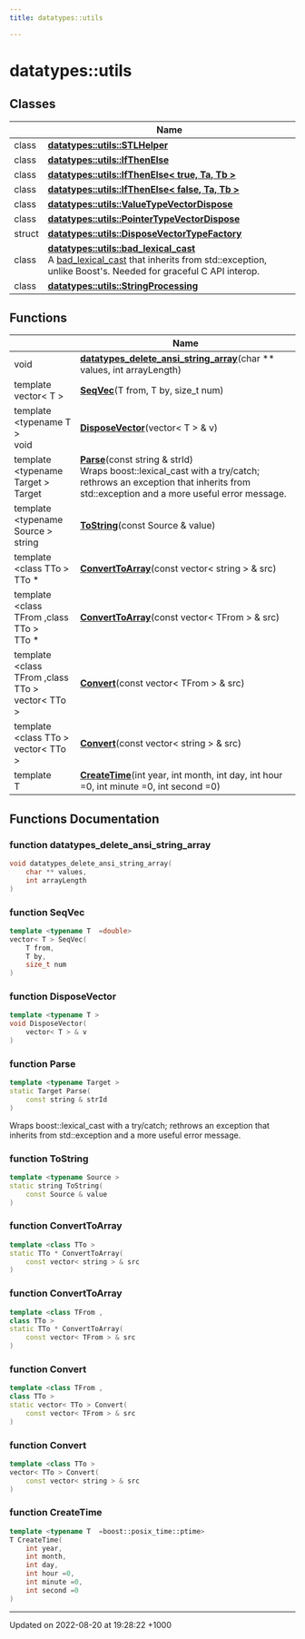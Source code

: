 ```yaml
---
title: datatypes::utils

---
```


# datatypes::utils



## Classes

|                | Name           |
| -------------- | -------------- |
| class | **[datatypes::utils::STLHelper](/uchronia-ts-doc/cpp/Classes/classdatatypes_1_1utils_1_1STLHelper/)**  |
| class | **[datatypes::utils::IfThenElse](/uchronia-ts-doc/cpp/Classes/classdatatypes_1_1utils_1_1IfThenElse/)**  |
| class | **[datatypes::utils::IfThenElse< true, Ta, Tb >](/uchronia-ts-doc/cpp/Classes/classdatatypes_1_1utils_1_1IfThenElse_3_01true_00_01Ta_00_01Tb_01_4/)**  |
| class | **[datatypes::utils::IfThenElse< false, Ta, Tb >](/uchronia-ts-doc/cpp/Classes/classdatatypes_1_1utils_1_1IfThenElse_3_01false_00_01Ta_00_01Tb_01_4/)**  |
| class | **[datatypes::utils::ValueTypeVectorDispose](/uchronia-ts-doc/cpp/Classes/classdatatypes_1_1utils_1_1ValueTypeVectorDispose/)**  |
| class | **[datatypes::utils::PointerTypeVectorDispose](/uchronia-ts-doc/cpp/Classes/classdatatypes_1_1utils_1_1PointerTypeVectorDispose/)**  |
| struct | **[datatypes::utils::DisposeVectorTypeFactory](/uchronia-ts-doc/cpp/Classes/structdatatypes_1_1utils_1_1DisposeVectorTypeFactory/)**  |
| class | **[datatypes::utils::bad_lexical_cast](/uchronia-ts-doc/cpp/Classes/classdatatypes_1_1utils_1_1bad__lexical__cast/)** <br>A [bad_lexical_cast]() that inherits from std::exception, unlike Boost's. Needed for graceful C API interop.  |
| class | **[datatypes::utils::StringProcessing](/uchronia-ts-doc/cpp/Classes/classdatatypes_1_1utils_1_1StringProcessing/)**  |

## Functions

|                | Name           |
| -------------- | -------------- |
| void | **[datatypes_delete_ansi_string_array](/uchronia-ts-doc/cpp/Namespaces/namespacedatatypes_1_1utils/#function-datatypes-delete-ansi-string-array)**(char ** values, int arrayLength) |
| template <typename T  =double\> <br>vector< T > | **[SeqVec](/uchronia-ts-doc/cpp/Namespaces/namespacedatatypes_1_1utils/#function-seqvec)**(T from, T by, size_t num) |
| template <typename T \> <br>void | **[DisposeVector](/uchronia-ts-doc/cpp/Namespaces/namespacedatatypes_1_1utils/#function-disposevector)**(vector< T > & v) |
| template <typename Target \> <br>Target | **[Parse](/uchronia-ts-doc/cpp/Namespaces/namespacedatatypes_1_1utils/#function-parse)**(const string & strId)<br>Wraps boost::lexical_cast with a try/catch; rethrows an exception that inherits from std::exception and a more useful error message.  |
| template <typename Source \> <br>string | **[ToString](/uchronia-ts-doc/cpp/Namespaces/namespacedatatypes_1_1utils/#function-tostring)**(const Source & value) |
| template <class TTo \> <br>TTo * | **[ConvertToArray](/uchronia-ts-doc/cpp/Namespaces/namespacedatatypes_1_1utils/#function-converttoarray)**(const vector< string > & src) |
| template <class TFrom ,class TTo \> <br>TTo * | **[ConvertToArray](/uchronia-ts-doc/cpp/Namespaces/namespacedatatypes_1_1utils/#function-converttoarray)**(const vector< TFrom > & src) |
| template <class TFrom ,class TTo \> <br>vector< TTo > | **[Convert](/uchronia-ts-doc/cpp/Namespaces/namespacedatatypes_1_1utils/#function-convert)**(const vector< TFrom > & src) |
| template <class TTo \> <br>vector< TTo > | **[Convert](/uchronia-ts-doc/cpp/Namespaces/namespacedatatypes_1_1utils/#function-convert)**(const vector< string > & src) |
| template <typename T  =boost::posix_time::ptime\> <br>T | **[CreateTime](/uchronia-ts-doc/cpp/Namespaces/namespacedatatypes_1_1utils/#function-createtime)**(int year, int month, int day, int hour =0, int minute =0, int second =0) |


## Functions Documentation

### function datatypes_delete_ansi_string_array

```cpp
void datatypes_delete_ansi_string_array(
    char ** values,
    int arrayLength
)
```


### function SeqVec

```cpp
template <typename T  =double>
vector< T > SeqVec(
    T from,
    T by,
    size_t num
)
```


### function DisposeVector

```cpp
template <typename T >
void DisposeVector(
    vector< T > & v
)
```


### function Parse

```cpp
template <typename Target >
static Target Parse(
    const string & strId
)
```

Wraps boost::lexical_cast with a try/catch; rethrows an exception that inherits from std::exception and a more useful error message. 

### function ToString

```cpp
template <typename Source >
static string ToString(
    const Source & value
)
```


### function ConvertToArray

```cpp
template <class TTo >
static TTo * ConvertToArray(
    const vector< string > & src
)
```


### function ConvertToArray

```cpp
template <class TFrom ,
class TTo >
static TTo * ConvertToArray(
    const vector< TFrom > & src
)
```


### function Convert

```cpp
template <class TFrom ,
class TTo >
static vector< TTo > Convert(
    const vector< TFrom > & src
)
```


### function Convert

```cpp
template <class TTo >
vector< TTo > Convert(
    const vector< string > & src
)
```


### function CreateTime

```cpp
template <typename T  =boost::posix_time::ptime>
T CreateTime(
    int year,
    int month,
    int day,
    int hour =0,
    int minute =0,
    int second =0
)
```






-------------------------------

Updated on 2022-08-20 at 19:28:22 +1000